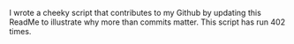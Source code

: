 I wrote a cheeky script that contributes to my Github by updating this ReadMe to illustrate why more than commits matter. This script has run 402 times.